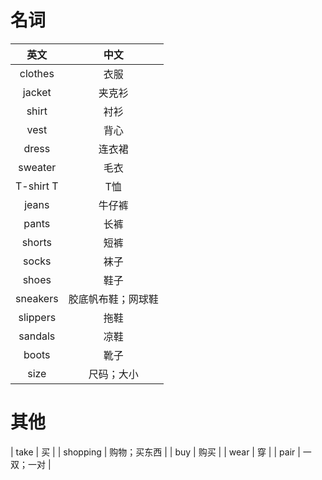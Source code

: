 # 名词
|英文|中文|
|:---:|:---:|
| clothes | 衣服 |
| jacket | 夹克衫 |
| shirt | 衬衫 |
| vest | 背心 |
| dress | 连衣裙 |
| sweater | 毛衣 |
| T-shirt T | T恤 |
| jeans | 牛仔裤 |
| pants | 长裤 |
| shorts | 短裤 |
| socks | 袜子 |
| shoes | 鞋子 |
| sneakers | 胶底帆布鞋；网球鞋 |
| slippers | 拖鞋 |
| sandals | 凉鞋 |
| boots | 靴子 |
| size | 尺码；大小 |

# 其他
| take | 买 |
| shopping | 购物；买东西 |
| buy | 购买 |
| wear | 穿 |
| pair | 一双；一对 |